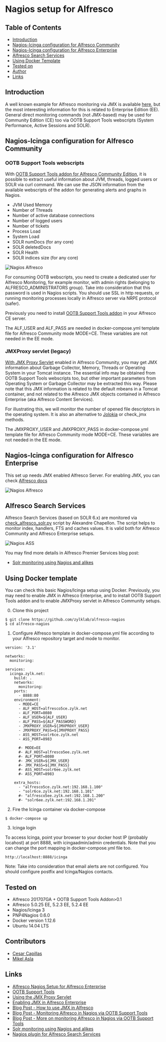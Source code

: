 # Nagios setup for Alfresco

## Table of Contents
- [Introduction](#introduction)
- [Nagios-Icinga configuration for Alfresco Community](#nagios-icinga-configuration-for-alfresco-community)
- [Nagios-Icinga configuration for Alfresco Enterprise](#nagios-icinga-configuration-for-alfresco-enterprise)
- [Alfresco Search Services](#alfresco-search-services)
- [Using Docker Template](#using-docker-template)
- [Tested on](#tested-on)
- [Author](#author)
- [Links](#links)

## Introduction

A well known example for Alfresco monitoring via JMX is available [here](https://github.com/toniblyx/alfresco-nagios-and-icinga-plugin), but the most interesting information for this is related to Enterprise Edition (EE). General direct monitoring commands (not JMX-based) may be used for Community Edition (CE) too via OOTB Support Tools webscripts (System Performance, Active Sessions and SOLR).

## Nagios-Icinga configuration for Alfresco Community

### OOTB Support Tools webscripts

With [OOTB Support Tools addon for Alfresco Community Edition](https://github.com/OrderOfTheBee/ootbee-support-tools), it is possible to extract useful information about JVM, threads, logged users or SOLR via curl command. We can use the JSON information from the available webscripts of the addon for generating alerts and graphs in Nagios.

- JVM Used Memory
- Number of Threads
- Number of active database connections
- Number of logged users
- Number of tickets
- Process Load
- System Load
- SOLR numDocs (for any core)
- SOLR deletedDocs
- SOLR Health
- SOLR indices size (for any core)

![Nagios Alfresco](images/alf-ootb-nagios.png)

For consuming OOTB webscripts, you need to create a dedicated user for Alfresco Monitoring, for example monitor, with admin rights (belonging to ALFRESCO_ADMINISTRATORS group). Take into consideration that this password is used in Nagios scripts. You should use SSL in http requests, or running monitoring processes locally in Alfresco server via NRPE protocol (safer).

Previously you need to install [OOTB Support Tools addon](https://github.com/OrderOfTheBee/ootbee-support-tools) in your Alfresco CE server.

The ALF_USER and ALF_PASS are needed in docker-compose.yml template file for Alfresco Community mode MODE=CE. These variables are not needed in the EE mode.

### JMXProxy servlet (legacy)

[With JMX Proxy Servlet](https://tomcat.apache.org/tomcat-7.0-doc/manager-howto.html#Using_the_JMX_Proxy_Servlet) enabled in Alfresco Community, you may get JMX information about Garbage Collector, Memory, Threads or Operating System in your Tomcat instance. The essential info may be obtained from OOTB Support Tools webscripts too, but other important parameters from Operating System or Garbage Collector may be extracted this way. Please note that this JMX information is related to the default mbeans in a Tomcat container, and not related to the Alfresco JMX objects contained in Alfresco Enterprise (aka Alfresco Content Services).

For illustrating this, we will monitor the number of opened file descriptors in the operating system. It is also an alternative to [Jolokia](https://jolokia.org/tutorial.html) or check_jmx methods.

The JMXPROXY_USER and JMXPROXY_PASS in docker-compose.yml template file for Alfresco Community mode MODE=CE. These variables are not needed in the EE mode.

## Nagios-Icinga configuration for Alfresco Enterprise

This set up needs JMX enabled Alfresco Server. For enabling JMX, you can check [Alfresco docs](https://docs.alfresco.com/5.0/tasks/jmx-access.html)

![Nagios Alfresco](images/alf-jmx-nagios.png)

## Alfresco Search Services

Alfresco Search Services (based on SOLR 6.x) are monitored via [check_alfresco_solr.py](https://github.com/alxgomz/nagios-plugin-alfresco-search-services) script by Alexandre Chapellon. The script helps to monitor index, handlers, FTS and caches values. It is valid both for Alfresco Community and Alfresco Enterprise setups.

![Nagios ASS](images/alfresco-ass.png)

You may find more details in Alfresco Premier Services blog post:
- [Solr monitoring using Nagios and alikes](https://community.alfresco.com/blogs/alfresco-premier-services/2018/08/08/solr-monitoring-using-nagios-and-alikes)

## Using Docker template

You can check this basic Nagios/Icinga setup using Docker. Previously, you may need to enable JMX in Alfresco Enterprise, and to install OOTB Support Tools addon and to enable JMXProxy servlet in Alfresco Community setups.

0. Clone this project
```
$ git clone https://github.com/zylklab/alfresco-nagios
$ cd alfresco-nagios
```
1. Configure Alfresco template in docker-compose.yml file according to your Alfresco repository target and mode to monitor.

```
version: '3.1'

networks:
  monitoring:

services:
  icinga.zylk.net:
    build: .
    networks:
      monitoring:
    ports:
      - 8888:80
    environment:
      - MODE=CE
      - ALF_HOST=alfresco5ce.zylk.net
      - ALF_PORT=8080
      - ALF_USER=${ALF_USER}
      - ALF_PASS=${ALF_PASSWORD}
      - JMXPROXY_USER=${JMXPROXY_USER}
      - JMXPROXY_PASS=${JMXPROXY_PASS}    
      - ASS_HOST=solr6ce.zylk.net
      - ASS_PORT=8983

      #- MODE=EE
      #- ALF_HOST=alfresco5ee.zylk.net
      #- ALF_PORT=8080
      #- JMX_USER=${JMX_USER}
      #- JMX_PASS=${JMX_PASS}
      #- ASS_HOST=solr6ee.zylk.net
      #- ASS_PORT=8983

    extra_hosts:
      - "alfresco5ce.zylk.net:192.168.1.100"
      - "solr6ce.zylk.net:192.168.1.101"
      #- "alfresco5ee.zylk.net:192.168.1.200"
      #- "solr6ee.zylk.net:192.168.1.201"
```

2. Fire the Icinga container via docker-compose

```
$ docker-compose up
```

3. Icinga login

To access Icinga, point your browser to your docker host IP (probably locahost) at port 8888, with icingaadmin/admin credentials. Note that you can change the port mapping in docker-compose.yml file too.

```
http://localhost:8888/icinga
```

Note: Take into consideration that email alerts are not configured. You should configure postfix and Icinga/Nagios contacts.

## Tested on

- Alfresco 201707GA + OOTB Support Tools Addon>0.1
- Alfresco 5.0.25 EE, 5.2.3 EE, 5.2.4 EE
- Nagios/Icinga 3
- PNP4Nagios 0.6.0
- Docker version 1.12.6
- Ubuntu 14.04 LTS

## Contributors

- [Cesar Capillas](http://github.com/CesarCapillas)
- [Mikel Asla](http://github.com/mikelasla)

## Links

- [Alfresco Nagios Setup for Alfresco Enterprise](https://github.com/toniblyx/alfresco-nagios-and-icinga-plugin)
- [OOTB Support Tools](https://github.com/OrderOfTheBee/ootbee-support-tools)
- [Using the JMX Proxy Servlet](https://tomcat.apache.org/tomcat-7.0-doc/manager-howto.html#Using_the_JMX_Proxy_Servlet)
- [Enabling JMX in Alfresco Enterprise](https://docs.alfresco.com/5.0/tasks/jmx-access.html)
- [Blog Post - How to use JMX in Alfresco](https://www.zylk.net/en/web-2-0/blog/-/blogs/enabling-jmx-in-alfresco)
- [Blog Post - Monitoring Alfresco in Nagios via OOTB Support Tools](http://www.zylk.net/es/web-2-0/blog/-/blogs/monitoring-alfresco-in-nagios-via-ootb-support-tools-addon)
- [Blog Post - More on monitoring Alfresco in Nagios via OOTB Support Tools](http://www.zylk.net/es/web-2-0/blog/-/blogs/more-on-monitoring-alfresco-in-nagios-via-ootb-support-tools)
- [Solr monitoring using Nagios and alikes](https://community.alfresco.com/blogs/alfresco-premier-services/2018/08/08/solr-monitoring-using-nagios-and-alikes)
- [Nagios plugin for Alfresco Search Services](https://github.com/alxgomz/nagios-plugin-alfresco-search-services)
